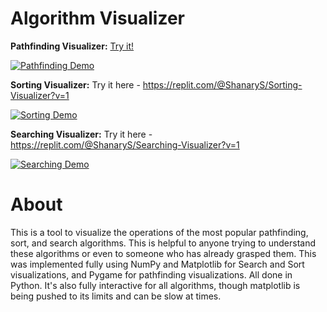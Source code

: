 # Algorithm Visualizer
**Pathfinding Visualizer:** [Try it!](https://replit.com/@ShanaryS/Pathfinding-Visualizer?v=1)

[![Pathfinding Demo](https://user-images.githubusercontent.com/86130442/132087598-616c7f42-f792-4a5e-bb33-90fd156d8eeb.gif)](https://user-images.githubusercontent.com/86130442/132087598-616c7f42-f792-4a5e-bb33-90fd156d8eeb.gif)

**Sorting Visualizer:** Try it here - https://replit.com/@ShanaryS/Sorting-Visualizer?v=1

[![Sorting Demo](https://user-images.githubusercontent.com/86130442/131289060-9d2ca6a5-ad37-464c-bcdc-fbd57ab08cdd.gif)](https://user-images.githubusercontent.com/86130442/131289060-9d2ca6a5-ad37-464c-bcdc-fbd57ab08cdd.gif)

**Searching Visualizer:** Try it here - https://replit.com/@ShanaryS/Searching-Visualizer?v=1

[![Searching Demo](https://user-images.githubusercontent.com/86130442/131287945-a9409a1d-7f8e-4396-af52-14591e421225.gif)](https://user-images.githubusercontent.com/86130442/131287945-a9409a1d-7f8e-4396-af52-14591e421225.gif)

# About
This is a tool to visualize the operations of the most popular pathfinding, sort, and search algorithms. This is helpful to anyone trying to understand these algorithms or even to someone who has already grasped them. This was implemented fully using NumPy and Matplotlib for Search and Sort visualizations, and Pygame for pathfinding visualizations. All done in Python. It's also fully interactive for all algorithms, though matplotlib is being pushed to its limits and can be slow at times.
